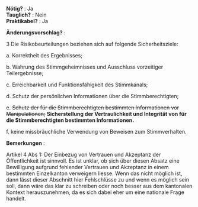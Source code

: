 **Nötig?** : Ja </br>
**Tauglich?** : Nein </br>
**Praktikabel?** : Ja </br>

**Änderungsvorschlag?** :

3 Die Risikobeurteilungen beziehen sich auf folgende Sicherheitsziele:

a. Korrektheit des Ergebnisses;

b. Wahrung des Stimmgeheimnisses und Ausschluss vorzeitiger Teilergebnisse;

c. Erreichbarkeit und Funktionsfähigkeit des Stimmkanals;

d. Schutz der persönlichen Informationen über die Stimmberechtigten;

e. ~~Schutz der für die Stimmberechtigten bestimmten Informationen vor Manipulationen;~~ **Sicherstellung der Vertraulichkeit und Integrität von für die Stimmberechtigten bestimmten Informationen.**

f. keine missbräuchliche Verwendung von Beweisen zum Stimmverhalten.

**Bemerkungen** :

Artikel 4 Abs 1: Der Einbezug von Vertrauen und Akzeptanz der Öffentlichkeit ist sinnvoll. Es ist unklar, ob sich über diesen Absatz eine Bewilligung aufgrund fehlender Vertrauen und Akzeptanz in einem bestimmten Einzelkanton verweigern liesse. Wenn das nicht möglich ist, dann lässt dieser Abschnitt hier Fehlschlüsse zu und wenn es möglich sein soll, dann wäre das klar zu schreiben oder noch besser aus dem kantonalen Kontext herauszunehmen, da es sich dabei eher um eine nationale Frage handelt.

